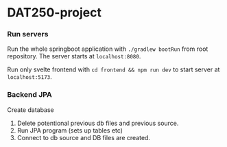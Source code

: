 # DAT250-project

### Run servers
Run the whole springboot application with `./gradlew bootRun` from root repository. The server starts at `localhost:8080`.

Run only svelte frontend with `cd frontend && npm run dev` to start server at `localhost:5173`.

### Backend JPA
Create database
1. Delete potentional previous db files and previous source.
2. Run JPA program (sets up tables etc)
3. Connect to db source and DB files are created.